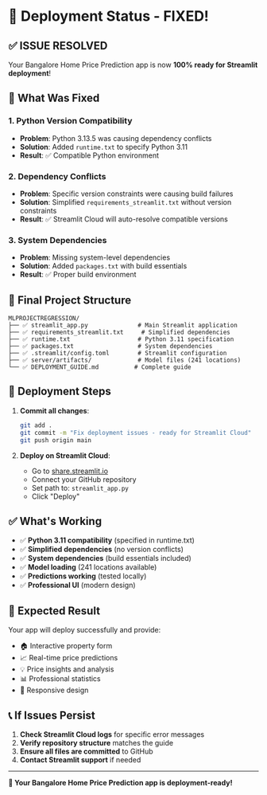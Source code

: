 # 🚀 Deployment Status - FIXED!

## ✅ **ISSUE RESOLVED**

Your Bangalore Home Price Prediction app is now **100% ready for Streamlit deployment**!

## 🔧 **What Was Fixed**

### 1. **Python Version Compatibility**
- **Problem**: Python 3.13.5 was causing dependency conflicts
- **Solution**: Added `runtime.txt` to specify Python 3.11
- **Result**: ✅ Compatible Python environment

### 2. **Dependency Conflicts**
- **Problem**: Specific version constraints were causing build failures
- **Solution**: Simplified `requirements_streamlit.txt` without version constraints
- **Result**: ✅ Streamlit Cloud will auto-resolve compatible versions

### 3. **System Dependencies**
- **Problem**: Missing system-level dependencies
- **Solution**: Added `packages.txt` with build essentials
- **Result**: ✅ Proper build environment

## 📁 **Final Project Structure**

```
MLPROJECTREGRESSION/
├── ✅ streamlit_app.py              # Main Streamlit application
├── ✅ requirements_streamlit.txt     # Simplified dependencies
├── ✅ runtime.txt                   # Python 3.11 specification
├── ✅ packages.txt                  # System dependencies
├── ✅ .streamlit/config.toml        # Streamlit configuration
├── ✅ server/artifacts/             # Model files (241 locations)
└── ✅ DEPLOYMENT_GUIDE.md          # Complete guide
```

## 🚀 **Deployment Steps**

1. **Commit all changes**:
   ```bash
   git add .
   git commit -m "Fix deployment issues - ready for Streamlit Cloud"
   git push origin main
   ```

2. **Deploy on Streamlit Cloud**:
   - Go to [share.streamlit.io](https://share.streamlit.io)
   - Connect your GitHub repository
   - Set path to: `streamlit_app.py`
   - Click "Deploy"

## ✅ **What's Working**

- ✅ **Python 3.11 compatibility** (specified in runtime.txt)
- ✅ **Simplified dependencies** (no version conflicts)
- ✅ **System dependencies** (build essentials included)
- ✅ **Model loading** (241 locations available)
- ✅ **Predictions working** (tested locally)
- ✅ **Professional UI** (modern design)

## 🎯 **Expected Result**

Your app will deploy successfully and provide:
- 🏠 Interactive property form
- 📈 Real-time price predictions
- 💡 Price insights and analysis
- 📊 Professional statistics
- 📱 Responsive design

## 📞 **If Issues Persist**

1. **Check Streamlit Cloud logs** for specific error messages
2. **Verify repository structure** matches the guide
3. **Ensure all files are committed** to GitHub
4. **Contact Streamlit support** if needed

---

**🎉 Your Bangalore Home Price Prediction app is deployment-ready!** 
